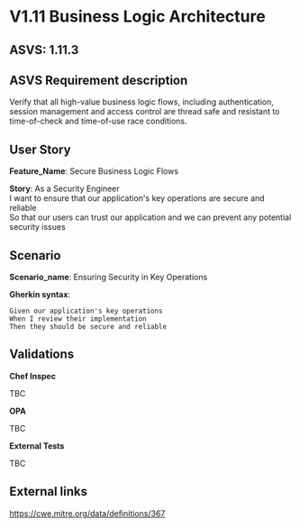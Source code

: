 # V1.11 Business Logic Architecture

## ASVS: 1.11.3

## ASVS Requirement description

Verify that all high-value business logic flows, including 
authentication, session management and access control are 
thread safe and resistant to time-of-check and time-of-use 
race conditions.

## User Story

**Feature_Name**: Secure Business Logic Flows

**Story**:
As a Security Engineer\
I want to ensure that our application's key operations are secure and reliable\
So that our users can trust our application and we can prevent any potential security issues

## Scenario

**Scenario_name**: Ensuring Security in Key Operations

**Gherkin syntax**:

```gherkin
Given our application's key operations
When I review their implementation
Then they should be secure and reliable
```

## Validations

**Chef Inspec**

TBC

**OPA**

TBC

**External Tests**

TBC

## External links
<https://cwe.mitre.org/data/definitions/367>